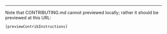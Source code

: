 <!-- Note: Commandline instructions are added into where the placeholder string first appears --->

-------------------

Note that CONTRIBUTING.md cannot previewed locally; rather it should be previewed at this URL:

```
[previewContribInstructions]

```
